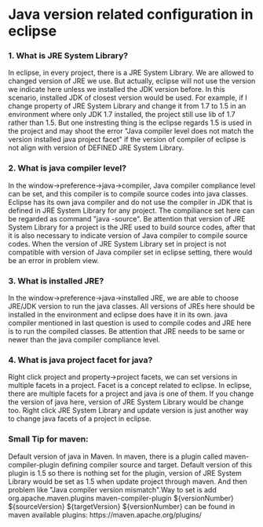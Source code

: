 <h1>Java version related configuration in eclipse</h1>
<h3>1. What is JRE System Library?</h3>
In eclipse, in every project, there is a JRE System Library. We are allowed to changed version of JRE we use. But actually, eclipse will not use the version we indicate here unless we installed the JDK version before. In this scenario, installed JDK of closest version would be used. For example, if I change property of JRE System Library and change it from 1.7 to 1.5 in an environment where only JDK 1.7 installed, the project still use lib of 1.7 rather than 1.5. But one instresting thing is the eclipse regards 1.5 is used in the project and may shoot the error "Java compiler level does not match the version installed java project facet" if the version of compiler of eclipse is not align with version of DEFINED JRE System Library.

<h3>2. What is java compiler level?</h3>
In the window->preference->java->compiler, Java compiler compliance level can be set, and this compiler is to compile source codes into java classes. Eclipse has its own java compiler and do not use the compiler in JDK that is defined in JRE System Library for any project. The compiliance set here can be regarded as command "java -source". Be attention that version of JRE System Library for a project is the JRE used to build source codes, after that it is also necessary to indicate version of Java compiler to compile source codes. When the version of JRE System Library set in project is not compatible with version of Java compiler set in eclipse setting, there would be an error in problem view.

<h3>3. What is installed JRE?</h3>
In the window->preference->java->installed JRE, we are able to choose JRE/JDK version to run the java classes. All versions of JREs here should be installed in the environment and eclipse does have it in its own. java compiler mentioned in last question is used to compile codes and JRE here is to run the compiled classes. Be attention that JRE needs to be same or newer than the java compiler compliance level. 

<h3>4. What is java project facet for java?</h3>
Right click project and property->project facets, we can set versions in multiple facets in a project. Facet is a concept related to eclipse. In eclipse, there are multiple facets for a project and java is one of them. If you change the version of java here, version of JRE System Library would be change too. Right click JRE System Library and update version is just another way to change java facets of a project in eclipse.

<h3>Small Tip for maven:</h3>
Default version of java in Maven.
In maven, there is a plugin called maven-compiler-plugin defining compiler source and target. Default version of this plugin is 1.5 so there is nothing set for the plugin, version of JRE System Library would be set as 1.5 when update project through maven. And then problem like "Java compiler version mismatch".Way to set is add 
<plugin>
	<groupId>org.apache.maven.plugins</groupId>
	<artifactId>maven-compiler-plugin</artifactId>
	<version>${versionNumber}</version>
	<configuration>
		<source>${sourceVersion}</source>
		<target>${targetVersion}</target>
	</configuration>
</plugin>
${versionNumber} can be found in maven available plugins:  https://maven.apache.org/plugins/ 

